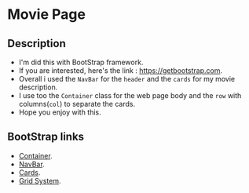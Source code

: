 # Movie Page

## Description
- I'm did this with BootStrap framework.
- If you are interested, here's the link : https://getbootstrap.com.
- Overall i used the `NavBar` for the `header` and the `cards` for my movie description.
- I use too the `Container` class for the web page body and the `row` with columns(`col`) to separate the cards.
- Hope you enjoy with this.

## BootStrap links

* [Container](https://getbootstrap.com/docs/4.5/layout/overview/#containers).
* [NavBar](https://getbootstrap.com/docs/4.5/components/navbar/).
* [Cards](https://getbootstrap.com/docs/4.5/components/card/).
* [Grid System](https://getbootstrap.com/docs/4.5/layout/grid/).
